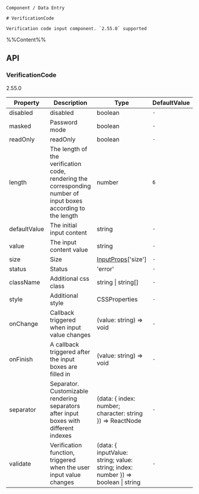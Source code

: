 `````
Component / Data Entry

# VerificationCode

Verification code input component. `2.55.0` supported

`````

%%Content%%

## API

### VerificationCode

2.55.0

|Property|Description|Type|DefaultValue|
|---|---|---|---|
|disabled|disabled|boolean |`-`|
|masked|Password mode|boolean |`-`|
|readOnly|readOnly|boolean |`-`|
|length|The length of the verification code, rendering the corresponding number of input boxes according to the length|number |`6`|
|defaultValue|The initial input content|string |`-`|
|value|The input content value|string |`-`|
|size|Size|[InputProps](input#input)['size'] |`-`|
|status|Status|'error' |`-`|
|className|Additional css class|string \| string[] |`-`|
|style|Additional style|CSSProperties |`-`|
|onChange|Callback triggered when input value changes|(value: string) => void |`-`|
|onFinish|A callback triggered after the input boxes are filled in|(value: string) => void |`-`|
|separator|Separator. Customizable rendering separators after input boxes with different indexes|(data: { index: number; character: string }) => ReactNode |`-`|
|validate|Verification function, triggered when the user input value changes|(data: { inputValue: string; value: string; index: number }) => boolean \| string |`-`|
